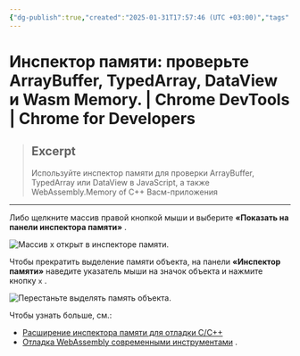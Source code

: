 ```yaml
---
{"dg-publish":true,"created":"2025-01-31T17:57:46 (UTC +03:00)","tags":[],"source":"https://developer.chrome.com/docs/devtools/memory-inspector?hl=ru","author":"Jecelyn Yeen","permalink":"/projects/extentions/dev-tools/memory-inspector/","dgPassFrontmatter":true}
---
```



# Инспектор памяти: проверьте ArrayBuffer, TypedArray, DataView и Wasm Memory.  |  Chrome DevTools  |  Chrome for Developers

> ## Excerpt
> Используйте инспектор памяти для проверки ArrayBuffer, TypedArray или DataView в JavaScript, а также WebAssembly.Memory of C++ Васм-приложения

---

Либо щелкните массив правой кнопкой мыши и выберите **«Показать на панели инспектора памяти»** .

![Массив x открыт в инспекторе памяти.](https://developer.chrome.com/static/docs/devtools/memory-inspector/image/the-x-array-opened-memor-0d0231bd45de.png?hl=ru)

Чтобы прекратить выделение памяти объекта, на панели **«Инспектор памяти»** наведите указатель мыши на значок объекта и нажмите кнопку `x` .

![Перестаньте выделять память объекта.](https://developer.chrome.com/static/docs/devtools/memory-inspector/image/stop-highlighting-object-3b446e810ccbd.png?hl=ru)

Чтобы узнать больше, см.:

-   [Расширение инспектора памяти для отладки C/C++](https://developer.chrome.com/blog/memory-inspector-extended-cpp?hl=ru)
-   [Отладка WebAssembly современными инструментами](https://developer.chrome.com/blog/wasm-debugging-2020?hl=ru) . 
